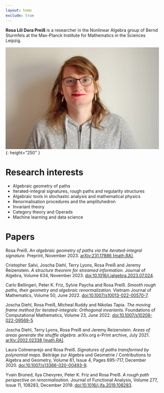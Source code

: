```yaml
---
layout: home
exclude: true
---
```


__Rosa Lili Dora Preiß__ is a researcher in the Nonlinear Algebra group of Bernd Sturmfels at the Max-Planck Institute for Mathematics in the Sciences Leipzig.

![Rosa-Lili-Dora-Preiß](/images/rosa-preiss.jpg){: height="250" }

# Research interests

* Algebraic geometry of paths
* Iterated-integral signatures, rough paths and regularity structures
* Algebraic tools in stochastic analysis and mathematical physics
* Renormalisation procedures and the amplituhedron
* Invariant theory
* Category theory and Operads
* Machine learning and data science


# Papers

Rosa Preiß. _An algebraic geometry of paths via the iterated-integral signature._ Preprint, November 2023. [arXiv:231.17886 [math.RA]](https://arxiv.org/abs/2311.17886).

Cristopher Salvi, Joscha Diehl, Terry Lyons, Rosa Preiß and Jeremy Reizenstein. _A structure theorem for streamed information._ Journal of Algebra, Volume 634, November 2023. [doi:10.1016/j.jalgebra.2023.07.024](https://doi.org/10.1016/j.jalgebra.2023.07.024).

Carlo Bellingeri, Peter K. Friz, Sylvie Paycha and Rosa Preiß. _Smooth rough paths, their geometry and algebraic renormalization._ Vietnam Journal of Mathematics, Volume 50, June 2022. [doi:10.1007/s10013-022-00570-7](https://doi.org/10.1007/s10013-022-00570-7).

Joscha Diehl, Rosa Preiß, Micheal Ruddy and Nikolas Tapia. _The moving frame method for iterated-integrals: Orthogonal invariants._ Foundations of Computational Mathematics, Volume 23, June 2022. [doi:10.1007/s10208-022-09569-5](https://doi.org/10.1007/s10208-022-09569-5)

Joscha Diehl, Terry Lyons, Rosa Preiß and Jeremy Reizenstein. _Areas of areas generate the shuffle algebra._ arXiv.org e-Print archive, July 2021. [arXiv:2002.02338 [math.RA]](https://arxiv.org/abs/2002.02338).

Laura Colmenarejo and Rosa Preiß. _Signatures of paths transformed by polynomial maps._ Beiträge zur Algebra und Geometrie / Contributions to Algebra and Geometry, Volume 61, Issue 4, Pages 695–717, December 2020. [doi:10.1007/s13366-020-00493-9](https://doi.org/10.1007/s13366-020-00493-9).

Yvain Bruned, Ilya Chevyrev, Peter K. Friz and Rosa Preiß. _A rough path perspective on renormalisation._ Journal of Functional Analysis, Volume 277, Issue 11, 108283, December 2019. [doi:10.1016/j.jfa.2019.108283](https://doi.org/10.1016/j.jfa.2019.108283).


